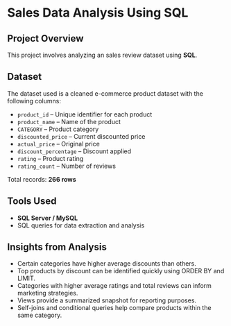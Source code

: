 # Sales Data Analysis Using SQL

## Project Overview
This project involves analyzing an sales review dataset using **SQL**.


## Dataset
The dataset used is a cleaned e-commerce product dataset with the following columns:

- `product_id` – Unique identifier for each product  
- `product_name` – Name of the product  
- `CATEGORY` – Product category  
- `discounted_price` – Current discounted price  
- `actual_price` – Original price  
- `discount_percentage` – Discount applied  
- `rating` – Product rating  
- `rating_count` – Number of reviews  

Total records: **266 rows**  

## Tools Used
- **SQL Server / MySQL**  
- SQL queries for data extraction and analysis  

## Insights from Analysis
- Certain categories have higher average discounts than others.  
- Top products by discount can be identified quickly using ORDER BY and LIMIT.  
- Categories with higher average ratings and total reviews can inform marketing strategies.  
- Views provide a summarized snapshot for reporting purposes.  
- Self-joins and conditional queries help compare products within the same category.  

